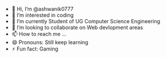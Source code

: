 - 👋 Hi, I’m @ashwanik0777
- 👀 I’m interested in coding
- 🌱 I’m currently Student of UG Computer Science Engineering
- 💞️ I’m looking to collaborate on Web devlopment areas
- 📫 How to reach me ...
- 😄 Pronouns: Still keep learning
- ⚡ Fun fact: Gaming

<!---
ashwanik0777/ashwanik0777 is a ✨ special ✨ repository because its `README.md` (this file) appears on your GitHub profile.
You can click the Preview link to take a look at your changes.
--->
